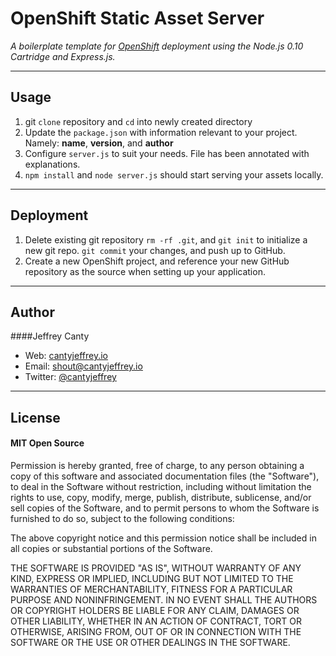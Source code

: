 # OpenShift Static Asset Server
_A boilerplate template for [OpenShift](https://www.openshift.com/) deployment using the Node.js 0.10 Cartridge and Express.js._

---

## Usage

1. git `clone` repository and `cd` into newly created directory
2. Update the `package.json` with information relevant to your project. Namely: **name**, **version**, and **author**
3. Configure `server.js` to suit your needs. File has been annotated with explanations.
4. `npm install` and `node server.js` should start serving your assets locally.

---

## Deployment
1. Delete existing git repository `rm -rf .git`, and `git init` to initialize a new git repo. `git commit` your changes, and push up to GitHub.
2. Create a new OpenShift project, and reference your new GitHub repository as the source when setting up your application.

---

## Author
####Jeffrey Canty
* Web: [cantyjeffrey.io](http://www.cantyjeffrey.io)
* Email: [shout@cantyjeffrey.io](mailto:shout@cantyjeffrey.io)
* Twitter: [@cantyjeffrey](https://twitter.com/cantyjeffrey)

---
## License
#### MIT Open Source

Permission is hereby granted, free of charge, to any person obtaining a copy of this software and associated documentation files (the "Software"), to deal in the Software without restriction, including without limitation the rights to use, copy, modify, merge, publish, distribute, sublicense, and/or sell copies of the Software, and to permit persons to whom the Software is furnished to do so, subject to the following conditions:

The above copyright notice and this permission notice shall be included in all copies or substantial portions of the Software.

THE SOFTWARE IS PROVIDED "AS IS", WITHOUT WARRANTY OF ANY KIND, EXPRESS OR IMPLIED, INCLUDING BUT NOT LIMITED TO THE WARRANTIES OF MERCHANTABILITY, FITNESS FOR A PARTICULAR PURPOSE AND NONINFRINGEMENT. IN NO EVENT SHALL THE AUTHORS OR COPYRIGHT HOLDERS BE LIABLE FOR ANY CLAIM, DAMAGES OR OTHER LIABILITY, WHETHER IN AN ACTION OF CONTRACT, TORT OR OTHERWISE, ARISING FROM, OUT OF OR IN CONNECTION WITH THE SOFTWARE OR THE USE OR OTHER DEALINGS IN THE SOFTWARE.
